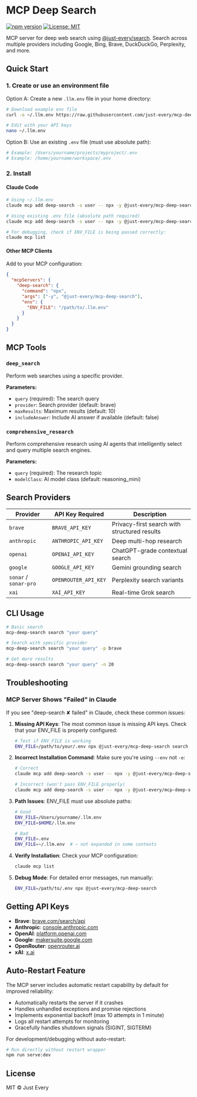 # MCP Deep Search

[![npm version](https://badge.fury.io/js/%40just-every%2Fmcp-deep-search.svg)](https://www.npmjs.com/package/@just-every/mcp-deep-search)
[![License: MIT](https://img.shields.io/badge/License-MIT-yellow.svg)](https://opensource.org/licenses/MIT)

MCP server for deep web search using [@just-every/search](https://github.com/just-every/search). Search across multiple providers including Google, Bing, Brave, DuckDuckGo, Perplexity, and more.

## Quick Start

### 1. Create or use an environment file

Option A: Create a new `.llm.env` file in your home directory:
```bash
# Download example env file
curl -o ~/.llm.env https://raw.githubusercontent.com/just-every/mcp-deep-search/main/.env.example

# Edit with your API keys
nano ~/.llm.env
```

Option B: Use an existing `.env` file (must use absolute path):
```bash
# Example: /Users/yourname/projects/myproject/.env
# Example: /home/yourname/workspace/.env
```

### 2. Install

#### Claude Code
```bash
# Using ~/.llm.env
claude mcp add deep-search -s user -- npx -y @just-every/mcp-deep-search --env ENV_FILE=$HOME/.llm.env

# Using existing .env file (absolute path required)
claude mcp add deep-search -s user -- npx -y @just-every/mcp-deep-search --env ENV_FILE=/absolute/path/to/your/.env

# For debugging, check if ENV_FILE is being passed correctly:
claude mcp list
```

#### Other MCP Clients
Add to your MCP configuration:
```json
{
  "mcpServers": {
    "deep-search": {
      "command": "npx",
      "args": ["-y", "@just-every/mcp-deep-search"],
      "env": {
        "ENV_FILE": "/path/to/.llm.env"
      }
    }
  }
}
```

## MCP Tools

### `deep_search`
Perform web searches using a specific provider.

**Parameters:**
- `query` (required): The search query
- `provider`: Search provider (default: brave)
- `maxResults`: Maximum results (default: 10)
- `includeAnswer`: Include AI answer if available (default: false)

### `comprehensive_research`
Perform comprehensive research using AI agents that intelligently select and query multiple search engines.

**Parameters:**
- `query` (required): The research topic
- `modelClass`: AI model class (default: reasoning_mini)

## Search Providers

| Provider | API Key Required | Description |
|----------|-----------------|-------------|
| `brave` | `BRAVE_API_KEY` | Privacy-first search with structured results |
| `anthropic` | `ANTHROPIC_API_KEY` | Deep multi-hop research |
| `openai` | `OPENAI_API_KEY` | ChatGPT-grade contextual search |
| `google` | `GOOGLE_API_KEY` | Gemini grounding search |
| `sonar` / `sonar-pro` | `OPENROUTER_API_KEY` | Perplexity search variants |
| `xai` | `XAI_API_KEY` | Real-time Grok search |

## CLI Usage

```bash
# Basic search
mcp-deep-search search "your query"

# Search with specific provider
mcp-deep-search search "your query" -p brave

# Get more results
mcp-deep-search search "your query" -n 20
```

## Troubleshooting

### MCP Server Shows "Failed" in Claude

If you see "deep-search ✘ failed" in Claude, check these common issues:

1. **Missing API Keys**: The most common issue is missing API keys. Check that your ENV_FILE is properly configured:
   ```bash
   # Test if ENV_FILE is working
   ENV_FILE=/path/to/your/.env npx @just-every/mcp-deep-search search "test"
   ```

2. **Incorrect Installation Command**: Make sure you're using `--env` not `-e`:
   ```bash
   # Correct
   claude mcp add deep-search -s user -- npx -y @just-every/mcp-deep-search --env ENV_FILE=$HOME/.llm.env
   
   # Incorrect (won't pass ENV_FILE properly)
   claude mcp add deep-search -s user -- npx -y @just-every/mcp-deep-search -e ENV_FILE=$HOME/.llm.env
   ```

3. **Path Issues**: ENV_FILE must use absolute paths:
   ```bash
   # Good
   ENV_FILE=/Users/yourname/.llm.env
   ENV_FILE=$HOME/.llm.env
   
   # Bad
   ENV_FILE=.env
   ENV_FILE=~/.llm.env  # ~ not expanded in some contexts
   ```

4. **Verify Installation**: Check your MCP configuration:
   ```bash
   claude mcp list
   ```

5. **Debug Mode**: For detailed error messages, run manually:
   ```bash
   ENV_FILE=/path/to/.env npx @just-every/mcp-deep-search
   ```

## Getting API Keys

- **Brave**: [brave.com/search/api](https://brave.com/search/api/)
- **Anthropic**: [console.anthropic.com](https://console.anthropic.com/)
- **OpenAI**: [platform.openai.com](https://platform.openai.com/)
- **Google**: [makersuite.google.com](https://makersuite.google.com/)
- **OpenRouter**: [openrouter.ai](https://openrouter.ai/)
- **xAI**: [x.ai](https://x.ai/)

## Auto-Restart Feature

The MCP server includes automatic restart capability by default for improved reliability:

- Automatically restarts the server if it crashes
- Handles unhandled exceptions and promise rejections
- Implements exponential backoff (max 10 attempts in 1 minute)
- Logs all restart attempts for monitoring
- Gracefully handles shutdown signals (SIGINT, SIGTERM)

For development/debugging without auto-restart:
```bash
# Run directly without restart wrapper
npm run serve:dev
```

## License

MIT © Just Every